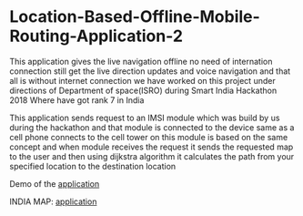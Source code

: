 # Location-Based-Offline-Mobile-Routing-Application-2
This application gives the live navigation offline no need of internation connection still get the live direction updates and voice navigation and that all is without internet connection we have worked on this project under directions of Department of space(ISRO) during Smart India Hackathon 2018 Where have got rank 7 in India

This application sends request to an IMSI module which was build by us during the hackathon and that module is connected to the device same as a cell phone connects to the 
cell tower on this module is based on the same concept and when module receives the request it sends the requested map to the user and then 
using dijkstra algorithm it calculates the path from your specified location to the destination location 

Demo of the <a href="https://drive.google.com/file/d/1zhzpG7ela_GMLUx6us00Qvo_BFZ45THR/view?usp=sharing">application</a>

INDIA MAP: <a href="https://drive.google.com/file/d/1m9AHI1Fa_fOJqjswF4YTneUwjAeqQOlZ/view?usp=sharing">application</a>

